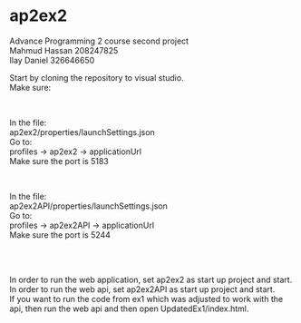 # ap2ex2
Advance Programming 2 course second project<br />
Mahmud Hassan 208247825<br />
Ilay Daniel 326646650<br />

Start by cloning the repository to visual studio.<br />
Make sure:<br />

<br />

In the file:<br />
ap2ex2/properties/launchSettings.json<br />
Go to:<br />
profiles -> ap2ex2 -> applicationUrl<br />
Make sure the port is 5183<br />

<br />

In the file:<br />
ap2ex2API/properties/launchSettings.json<br />
Go to:<br />
profiles -> ap2ex2API -> applicationUrl<br />
Make sure the port is 5244<br />

<br /><br />

In order to run the web application, set ap2ex2 as start up project and start.<br />
In order to run the web api, set ap2ex2API as start up project and start.<br />
If you want to run the code from ex1 which was adjusted to work with the api, then run the web api and then open UpdatedEx1/index.html.
